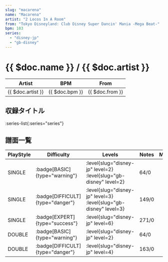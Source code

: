 ```yaml
---
slug: "macarena"
name: "Macarena"
artist: "2 Locos In A Room"
from: "Tokyo Disneyland: Club Disney Super Dancin' Mania -Mega Beat-"
bpm: 103
series:
  - "disney-jp"
  - "gb-disney"
---
```


# {{ $doc.name }} / {{ $doc.artist }}

|Artist|BPM|From|
|------|---|----|
|{{ $doc.artist }}|{{ $doc.bpm }}|{{ $doc.from }}|

## 収録タイトル

:series-list{:series="series"}

## 譜面一覧

|PlayStyle|Difficulty|Levels|Notes|Movie|
|---------|----------|------|-----|-----|
|SINGLE| :badge[BASIC]{type="warning"}|<div class="field is-grouped is-grouped-multiline"> :level{slug="disney-jp" level=2} :level{slug="gb-disney" level=2}</div>|64/0||
|SINGLE| :badge[DIFFICULT]{type="danger"}|<div class="field is-grouped is-grouped-multiline"> :level{slug="disney-jp" level=3} :level{slug="gb-disney" level=3}</div>|149/0||
|SINGLE| :badge[EXPERT]{type="success"}|<div class="field is-grouped is-grouped-multiline"> :level{slug="disney-jp" level=6}</div>|271/0||
|DOUBLE| :badge[BASIC]{type="warning"}|<div class="field is-grouped is-grouped-multiline"> :level{slug="disney-jp" level=2}</div>|64/0||
|DOUBLE| :badge[DIFFICULT]{type="danger"}|<div class="field is-grouped is-grouped-multiline"> :level{slug="disney-jp" level=4}</div>|163/0||
